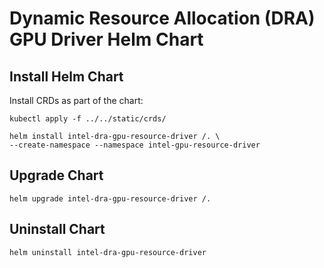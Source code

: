 # Dynamic Resource Allocation (DRA) GPU Driver Helm Chart

## Install Helm Chart

Install CRDs as part of the chart:
```
kubectl apply -f ../../static/crds/
```

```
helm install intel-dra-gpu-resource-driver /. \
--create-namespace --namespace intel-gpu-resource-driver
```

## Upgrade Chart
```
helm upgrade intel-dra-gpu-resource-driver /.
```

## Uninstall Chart
```
helm uninstall intel-dra-gpu-resource-driver
```